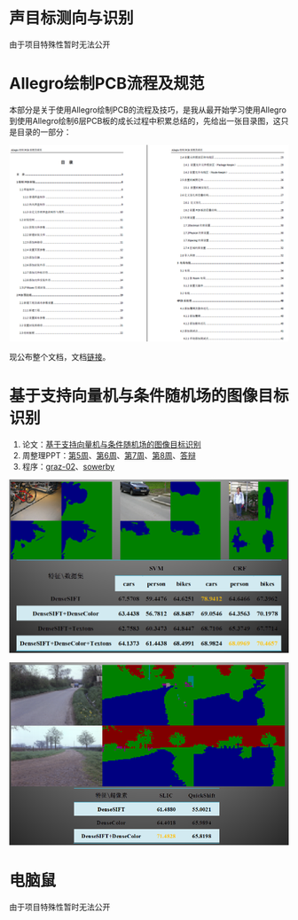 
# 声目标测向与识别

由于项目特殊性暂时无法公开

# Allegro绘制PCB流程及规范

本部分是关于使用Allegro绘制PCB的流程及技巧，是我从最开始学习使用Allegro到使用Allegro绘制6层PCB板的成长过程中积累总结的，先给出一张目录图，这只是目录的一部分：

<img src="./images/root_images/PCB_Guide.png">

现公布整个文档，文档[链接](enclosure/PCB设计参考资料/Allegro绘制PCB流程及规范.pdf)。

# 基于支持向量机与条件随机场的图像目标识别

1. 论文：[基于支持向量机与条件随机场的图像目标识别](./projects/基于支持向量机与条件随机场的图像目标识别/基于支持向量机与条件随机场的图像目标识别-正文.pdf)
2. 周整理PPT：[第5周](./projects/基于支持向量机与条件随机场的图像目标识别/毕设第5周.pptx)、[第6周](./projects/基于支持向量机与条件随机场的图像目标识别/毕设第6周.pptx)、[第7周](./projects/基于支持向量机与条件随机场的图像目标识别/毕设第7周.pptx)、[第8周](./projects/基于支持向量机与条件随机场的图像目标识别/毕设第8周.pptx)、[答辩](./projects/基于支持向量机与条件随机场的图像目标识别/毕业设计结业报告-20130612.pptx)
3. 程序：[graz-02](./projects/基于支持向量机与条件随机场的图像目标识别/zx_sprec-13.06.12-rel.tar.gz)、[sowerby](./projects/基于支持向量机与条件随机场的图像目标识别/zx_sprec-sowerby.tar.gz)

![图：graz-02数据库测试结果，依次为原图(左上)、GroundTruth(右上)、SVM结果(左下)，CRF平滑结果(右下)](./projects/基于支持向量机与条件随机场的图像目标识别/graz-02.png)

![图：sowerby数据库测试结果，依次为原图(左)、GroundTruth(中)，CRF平滑结果(右)](./projects/基于支持向量机与条件随机场的图像目标识别/sowerby.png)

# 电脑鼠

由于项目特殊性暂时无法公开


